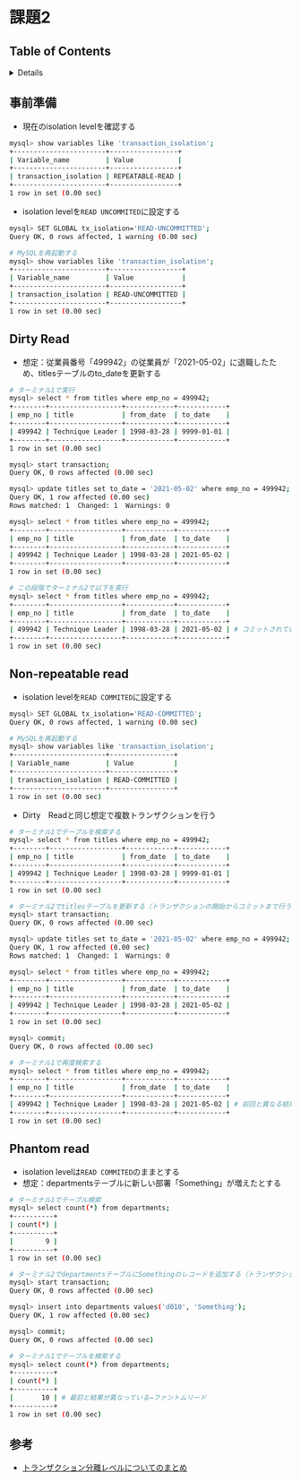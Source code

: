 # 課題2

## Table of Contents
<!-- START doctoc generated TOC please keep comment here to allow auto update -->
<!-- DON'T EDIT THIS SECTION, INSTEAD RE-RUN doctoc TO UPDATE -->
<details>
<summary>Details</summary>

- [事前準備](#%E4%BA%8B%E5%89%8D%E6%BA%96%E5%82%99)
- [Dirty Read](#dirty-read)
- [Non-repeatable read](#non-repeatable-read)
- [Phantom read](#phantom-read)
- [参考](#%E5%8F%82%E8%80%83)

</details>
<!-- END doctoc generated TOC please keep comment here to allow auto update -->

## 事前準備

- 現在のisolation levelを確認する

```bash
mysql> show variables like 'transaction_isolation';
+-----------------------+-----------------+
| Variable_name         | Value           |
+-----------------------+-----------------+
| transaction_isolation | REPEATABLE-READ |
+-----------------------+-----------------+
1 row in set (0.00 sec)
```

- isolation levelを`READ UNCOMMITED`に設定する

```bash
mysql> SET GLOBAL tx_isolation='READ-UNCOMMITTED';
Query OK, 0 rows affected, 1 warning (0.00 sec)

# MySQLを再起動する
mysql> show variables like 'transaction_isolation';
+-----------------------+------------------+
| Variable_name         | Value            |
+-----------------------+------------------+
| transaction_isolation | READ-UNCOMMITTED |
+-----------------------+------------------+
1 row in set (0.00 sec)
```


## Dirty Read

- 想定：従業員番号「499942」の従業員が「2021-05-02」に退職したため、titlesテーブルのto_dateを更新する

```bash
# ターミナル1で実行
mysql> select * from titles where emp_no = 499942;
+--------+------------------+------------+------------+
| emp_no | title            | from_date  | to_date    |
+--------+------------------+------------+------------+
| 499942 | Technique Leader | 1998-03-28 | 9999-01-01 |
+--------+------------------+------------+------------+
1 row in set (0.00 sec)

mysql> start transaction;
Query OK, 0 rows affected (0.00 sec)

mysql> update titles set to_date = '2021-05-02' where emp_no = 499942;
Query OK, 1 row affected (0.00 sec)
Rows matched: 1  Changed: 1  Warnings: 0

mysql> select * from titles where emp_no = 499942;
+--------+------------------+------------+------------+
| emp_no | title            | from_date  | to_date    |
+--------+------------------+------------+------------+
| 499942 | Technique Leader | 1998-03-28 | 2021-05-02 |
+--------+------------------+------------+------------+
1 row in set (0.00 sec)

# この段階でターミナル2で以下を実行
mysql> select * from titles where emp_no = 499942;
+--------+------------------+------------+------------+
| emp_no | title            | from_date  | to_date    |
+--------+------------------+------------+------------+
| 499942 | Technique Leader | 1998-03-28 | 2021-05-02 | # コミットされていない変更を見ることができている→ダーティリード
+--------+------------------+------------+------------+
1 row in set (0.00 sec)
```

## Non-repeatable read

- isolation levelを`READ COMMITED`に設定する

```bash
mysql> SET GLOBAL tx_isolation='READ-COMMITTED';
Query OK, 0 rows affected, 1 warning (0.00 sec)

# MySQLを再起動する
mysql> show variables like 'transaction_isolation';
+-----------------------+----------------+
| Variable_name         | Value          |
+-----------------------+----------------+
| transaction_isolation | READ-COMMITTED |
+-----------------------+----------------+
1 row in set (0.00 sec)
```

- Dirty　Readと同じ想定で複数トランザクションを行う

```bash
# ターミナル1でテーブルを検索する
mysql> select * from titles where emp_no = 499942;
+--------+------------------+------------+------------+
| emp_no | title            | from_date  | to_date    |
+--------+------------------+------------+------------+
| 499942 | Technique Leader | 1998-03-28 | 9999-01-01 |
+--------+------------------+------------+------------+
1 row in set (0.00 sec)

# ターミナル2でtitlesテーブルを更新する（トランザクションの開始からコミットまで行う）
mysql> start transaction;
Query OK, 0 rows affected (0.00 sec)

mysql> update titles set to_date = '2021-05-02' where emp_no = 499942;
Query OK, 1 row affected (0.00 sec)
Rows matched: 1  Changed: 1  Warnings: 0

mysql> select * from titles where emp_no = 499942;
+--------+------------------+------------+------------+
| emp_no | title            | from_date  | to_date    |
+--------+------------------+------------+------------+
| 499942 | Technique Leader | 1998-03-28 | 2021-05-02 |
+--------+------------------+------------+------------+
1 row in set (0.00 sec)

mysql> commit;
Query OK, 0 rows affected (0.00 sec)

# ターミナル1で再度検索する
mysql> select * from titles where emp_no = 499942;
+--------+------------------+------------+------------+
| emp_no | title            | from_date  | to_date    |
+--------+------------------+------------+------------+
| 499942 | Technique Leader | 1998-03-28 | 2021-05-02 | # 前回と異なる結果となった→Non-repeatable read
+--------+------------------+------------+------------+
1 row in set (0.00 sec)
```

## Phantom read

- isolation levelは`READ COMMITED`のままとする
- 想定：departmentsテーブルに新しい部署「Something」が増えたとする

```bash
# ターミナル1でテーブル検索
mysql> select count(*) from departments;
+----------+
| count(*) |
+----------+
|        9 |
+----------+
1 row in set (0.00 sec)

# ターミナル2でdepartmentsテーブルにSomethingのレコードを追加する（トランザクション開始からコミットまで）
mysql> start transaction;
Query OK, 0 rows affected (0.00 sec)

mysql> insert into departments values('d010', 'Something');
Query OK, 1 row affected (0.00 sec)

mysql> commit;
Query OK, 0 rows affected (0.00 sec)

# ターミナル1でテーブルを検索する
mysql> select count(*) from departments;
+----------+
| count(*) |
+----------+
|       10 | # 最初と結果が異なっている→ファントムリード
+----------+
1 row in set (0.00 sec)
```

## 参考

- [トランザクション分離レベルについてのまとめ](https://qiita.com/song_ss/items/38e514b05e9dabae3bdb#mysql%E3%81%A7%E5%AE%9F%E9%9A%9B%E3%81%AB%E8%A9%A6%E3%81%99)